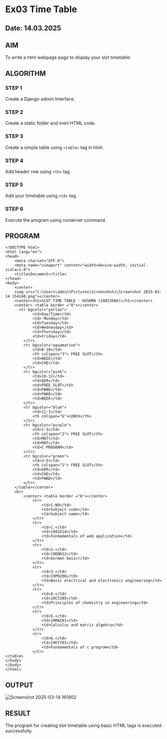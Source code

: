 # Ex03 Time Table
## Date: 14.03.2025

## AIM
To write a html webpage page to display your slot timetable.

## ALGORITHM
### STEP 1
Create a Django-admin Interface.

### STEP 2
Create a static folder and inert HTML code.

### STEP 3
Create a simple table using ```<table>``` tag in html.

### STEP 4
Add header row using ```<th>``` tag.

### STEP 5
Add your timetable using ```<td>``` tag.

### STEP 6
Execute the program using runserver command.

## PROGRAM
```
<!DOCTYPE html>
<html lang="en">
<head>
    <meta charset="UTF-8">
    <meta name="viewport" content="width=device-width, initial-scale=1.0">
    <title>Document</title>
</head>
<body>
    <center>
    <img src="C:\Users\admin\Pictures\Screenshots\Screenshot 2025-03-14 154148.png"></center>
    <center><h1>SLOT TIME TABLE - KUSHMA (24013666)</h1></center>
    <center> <table border ="8"></center>
      <tr bgcolor="yellow">
            <td>Day/Time</td>
            <td> Monday</td>
            <td>Tuesday</td>
            <td>Wednesday</td>
            <td>Thursday</td>
            <td>Friday</td>
        </tr>
        <tr bgcolor="aquamarine">
            <td>8-10</td>
            <th colspan="3"> FREE SLOT</th>
            <td>BEEE</td>
            <td>CHE</td>
        </tr>
        <tr bgcolor="pink">
            <td>10-12</td>
            <td>GER</td>
            <td>FREE SLOT</td>
            <td>FWAD</td>
            <td>FWAD</td>
            <td>BEEE</td>
        </tr>
        <tr bgcolor="blue">
            <td>12-1</td>
            <th colspan="6">LUNCH</th>
        </tr>
        <tr bgcolor="purple">
            <td>1-3</td>
            <th colspan="2"> FREE SLOT</th>
            <td>MAT</td>
            <td>MAT</td>
            <td>C PROGRAM</td>
        </tr>
        <tr bgcolor="green">
            <td>3-5</td>
            <th colspan="2"> FREE SLOT</th>
            <td>GER</td>
            <td>CHE</td>
            <td>FWAD</td>
        </tr>
    </table></center>
    <br>
        <center> <table border ="6"></center>
            <tr>
                <td>S.NO</td>
                <td>Subject code</td>
                <td>Subject name</td>
            </tr>
            <tr>
                <td>1.</td>
                <td>19AI414</td>
                <td>Fundamentals of web application</td>
            </tr>
            <tr>
                <td>2.</td>
                <td>19EN612</td>
                <td>German basic</td>
            </tr>
            <tr>
                <td>3.</td>
                <td>19PH206</td>
                <td>Basic electrical and electronics engineering</td>
            </tr>
            <tr>
                <td>4.</td>
                <td>19CY205</td>
                <td>Principles of chemistry in engineering</td>
            </tr>
            <tr>
                <td>5.</td>
                <td>19MA201</td>
                <td>Calculus and matrix algebra</td>
            </tr>
            <tr>
                <td>6.</td>
                <td>19EY701</td>
                <td>Fundamentals of c program</td>
            </tr>
</table>
</body>
</body>
</html>
```

## OUTPUT
![Screenshot 2025-03-14 161902](https://github.com/user-attachments/assets/763f7463-b1e3-4219-85bc-a1b565a567b7)

## RESULT
The program for creating slot timetable using basic HTML tags is executed successfully.
